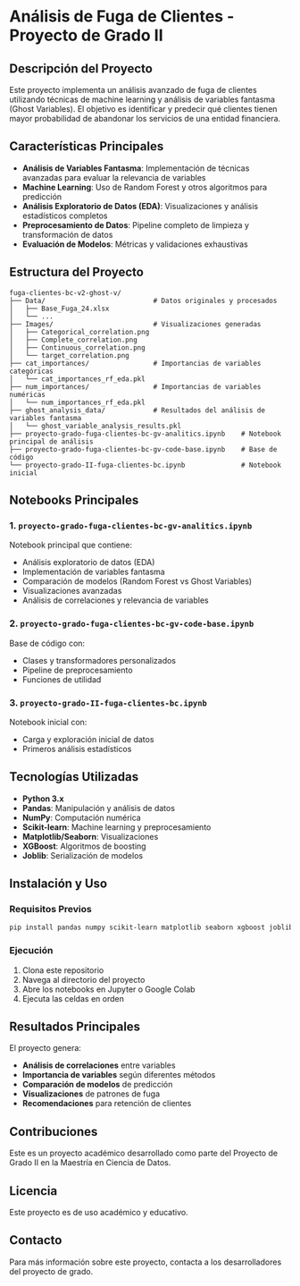 # Análisis de Fuga de Clientes - Proyecto de Grado II

## Descripción del Proyecto

Este proyecto implementa un análisis avanzado de fuga de clientes utilizando técnicas de machine learning y análisis de variables fantasma (Ghost Variables). El objetivo es identificar y predecir qué clientes tienen mayor probabilidad de abandonar los servicios de una entidad financiera.

## Características Principales

- **Análisis de Variables Fantasma**: Implementación de técnicas avanzadas para evaluar la relevancia de variables
- **Machine Learning**: Uso de Random Forest y otros algoritmos para predicción
- **Análisis Exploratorio de Datos (EDA)**: Visualizaciones y análisis estadísticos completos
- **Preprocesamiento de Datos**: Pipeline completo de limpieza y transformación de datos
- **Evaluación de Modelos**: Métricas y validaciones exhaustivas

## Estructura del Proyecto

```
fuga-clientes-bc-v2-ghost-v/
├── Data/                           # Datos originales y procesados
│   ├── Base_Fuga_24.xlsx
│   └── ...
├── Images/                         # Visualizaciones generadas
│   ├── Categorical_correlation.png
│   ├── Complete_correlation.png
│   ├── Continuous_correlation.png
│   └── target_correlation.png
├── cat_importances/                # Importancias de variables categóricas
│   └── cat_importances_rf_eda.pkl
├── num_importances/                # Importancias de variables numéricas
│   └── num_importances_rf_eda.pkl
├── ghost_analysis_data/            # Resultados del análisis de variables fantasma
│   └── ghost_variable_analysis_results.pkl
├── proyecto-grado-fuga-clientes-bc-gv-analitics.ipynb    # Notebook principal de análisis
├── proyecto-grado-fuga-clientes-bc-gv-code-base.ipynb    # Base de código
└── proyecto-grado-II-fuga-clientes-bc.ipynb              # Notebook inicial
```

## Notebooks Principales

### 1. `proyecto-grado-fuga-clientes-bc-gv-analitics.ipynb`
Notebook principal que contiene:
- Análisis exploratorio de datos (EDA)
- Implementación de variables fantasma
- Comparación de modelos (Random Forest vs Ghost Variables)
- Visualizaciones avanzadas
- Análisis de correlaciones y relevancia de variables

### 2. `proyecto-grado-fuga-clientes-bc-gv-code-base.ipynb`
Base de código con:
- Clases y transformadores personalizados
- Pipeline de preprocesamiento
- Funciones de utilidad

### 3. `proyecto-grado-II-fuga-clientes-bc.ipynb`
Notebook inicial con:
- Carga y exploración inicial de datos
- Primeros análisis estadísticos

## Tecnologías Utilizadas

- **Python 3.x**
- **Pandas**: Manipulación y análisis de datos
- **NumPy**: Computación numérica
- **Scikit-learn**: Machine learning y preprocesamiento
- **Matplotlib/Seaborn**: Visualizaciones
- **XGBoost**: Algoritmos de boosting
- **Joblib**: Serialización de modelos

## Instalación y Uso

### Requisitos Previos
```bash
pip install pandas numpy scikit-learn matplotlib seaborn xgboost joblib
```

### Ejecución
1. Clona este repositorio
2. Navega al directorio del proyecto
3. Abre los notebooks en Jupyter o Google Colab
4. Ejecuta las celdas en orden

## Resultados Principales

El proyecto genera:
- **Análisis de correlaciones** entre variables
- **Importancia de variables** según diferentes métodos
- **Comparación de modelos** de predicción
- **Visualizaciones** de patrones de fuga
- **Recomendaciones** para retención de clientes

## Contribuciones

Este es un proyecto académico desarrollado como parte del Proyecto de Grado II en la Maestría en Ciencia de Datos.

## Licencia

Este proyecto es de uso académico y educativo.

## Contacto

Para más información sobre este proyecto, contacta a los desarrolladores del proyecto de grado. 